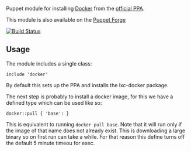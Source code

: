 Puppet module for installing
[Docker](https://github.com/dotcloud/docker) from the [official PPA](https://launchpad.net/~dotcloud/+archive/lxc-docker).

This module is also available on the [Puppet
Forge](https://forge.puppetlabs.com/garethr/docker)

[![Build
Status](https://secure.travis-ci.org/garethr/garethr-docker.png)](http://travis-ci.org/garethr/garethr-docker)

## Usage

The module includes a single class:

    include 'docker'

By default this sets up the PPA and installs the lxc-docker package.

The next step is probably to install a docker image, for this we have a
defined type which can be used like so:

    docker::pull { 'base': }

This is equivalent to running `docker pull base`. Note that it will run
only if the image of that name does not already exist. This is
downloading a large binary so on first run can take a while. For that
reason this define turns off the default 5 minute timeou for exec.
